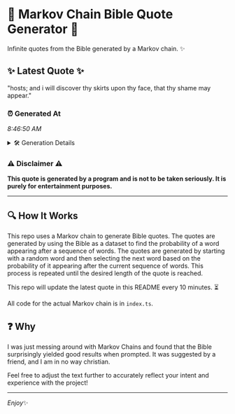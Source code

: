 # 📖 Markov Chain Bible Quote Generator 📖

Infinite quotes from the Bible generated by a Markov chain. ✨

## ✨ Latest Quote ✨
"hosts; and i will discover thy skirts upon thy face, that thy shame may appear."

### ⏰ Generated At
*8:46:50 AM*

<details>
    <summary>🛠️ Generation Details</summary>
    <p>
        <strong>🌱 Seed:</strong> hosts;<br>
        <strong>🔄 Iterations:</strong> 14<br>
        <strong>📜 Context History:</strong><br>[ hosts; ]: and<br>[ hosts;, and ]: i<br>[ hosts;, and, i ]: will<br>[ hosts;, and, i, will ]: discover<br>[ hosts;, and, i, will, discover ]: thy<br>[ hosts;, and, i, will, discover, thy ]: skirts<br>[ and, i, will, discover, thy, skirts ]: upon<br>[ i, will, discover, thy, skirts, upon ]: thy<br>[ will, discover, thy, skirts, upon, thy ]: face,<br>[ discover, thy, skirts, upon, thy, face, ]: that<br>[ thy, skirts, upon, thy, face,, that ]: thy<br>[ skirts, upon, thy, face,, that, thy ]: shame<br>[ upon, thy, face,, that, thy, shame ]: may<br>[ thy, face,, that, thy, shame, may ]: appear.<br>
    </p>
</details>

### ⚠️ Disclaimer ⚠️
**This quote is generated by a program and is not to be taken seriously. It is purely for entertainment purposes.**

---

## 🔍 How It Works

This repo uses a Markov chain to generate Bible quotes. The quotes are generated by using the Bible as a dataset to find the probability of a word appearing after a sequence of words. The quotes are generated by starting with a random word and then selecting the next word based on the probability of it appearing after the current sequence of words. This process is repeated until the desired length of the quote is reached.

This repo will update the latest quote in this README every 10 minutes. ⏳

All code for the actual Markov chain is in `index.ts`.

## ❓ Why

I was just messing around with Markov Chains and found that the Bible surprisingly yielded good results when prompted. 
It was suggested by a friend, and I am in no way christian.

Feel free to adjust the text further to accurately reflect your intent and experience with the project!

---

*Enjoy*✨
